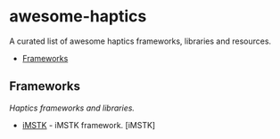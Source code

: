 # awesome-haptics
A curated list of awesome haptics frameworks, libraries and resources.

- [Frameworks](#frameworks)

## Frameworks
*Haptics frameworks and libraries.*

* [iMSTK](https://www.imstk.org/) - iMSTK framework. [iMSTK]
